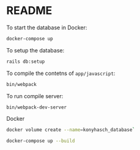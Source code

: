 # README

To start the database in Docker:
```bash
docker-compose up
```
To setup the database:
```bash
rails db:setup
```



To compile the contetns of `app/javascript`:
```bash
bin/webpack
```

To run compile server:

```bash
bin/webpack-dev-server
```

Docker

```bash
docker volume create --name=konyhasch_database`
```

```bash
docker-compose up --build
```


